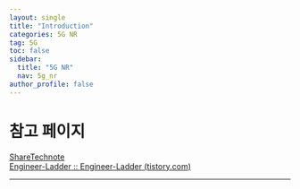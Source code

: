 ```yaml
---
layout: single
title: "Introduction"
categories: 5G NR
tag: 5G
toc: false
sidebar:
  title: "5G NR"
  nav: 5g_nr
author_profile: false
---
```


# 참고 페이지
[ShareTechnote](https://www.sharetechnote.com/Home.html)<br>
[Engineer-Ladder :: Engineer-Ladder (tistory.com)](https://engineering-ladder.tistory.com/)

---